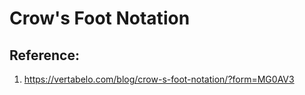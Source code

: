 # Crow's Foot Notation


## Reference:

1. https://vertabelo.com/blog/crow-s-foot-notation/?form=MG0AV3
